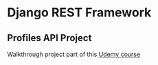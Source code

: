 # Django REST Framework
## Profiles API Project

Walkthrough project part of this [Udemy course](https://www.udemy.com/course/the-complete-guide-to-django-rest-framework-and-vue-js/)